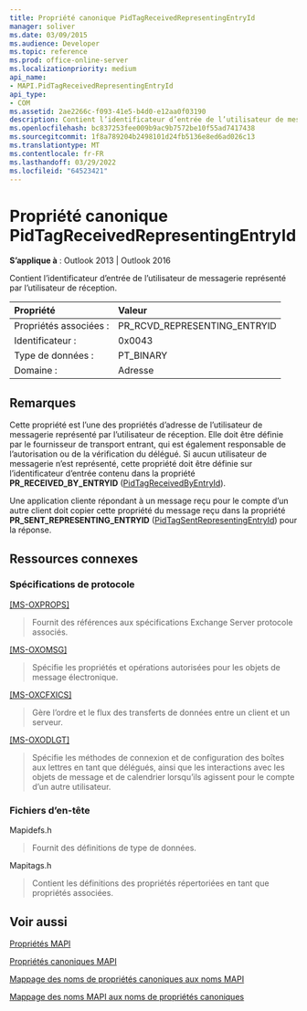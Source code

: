 ```yaml
---
title: Propriété canonique PidTagReceivedRepresentingEntryId
manager: soliver
ms.date: 03/09/2015
ms.audience: Developer
ms.topic: reference
ms.prod: office-online-server
ms.localizationpriority: medium
api_name:
- MAPI.PidTagReceivedRepresentingEntryId
api_type:
- COM
ms.assetid: 2ae2266c-f093-41e5-b4d0-e12aa0f03190
description: Contient l’identificateur d’entrée de l’utilisateur de messagerie représenté par l’utilisateur de réception. Cette propriété est définie par le fournisseur de transport entrant.
ms.openlocfilehash: bc837253fee009b9ac9b7572be10f55ad7417438
ms.sourcegitcommit: 1f8a789204b2498101d24fb5136e8ed6ad026c13
ms.translationtype: MT
ms.contentlocale: fr-FR
ms.lasthandoff: 03/29/2022
ms.locfileid: "64523421"
---
```

# <a name="pidtagreceivedrepresentingentryid-canonical-property"></a>Propriété canonique PidTagReceivedRepresentingEntryId

  
  
**S’applique à** : Outlook 2013 | Outlook 2016 
  
Contient l’identificateur d’entrée de l’utilisateur de messagerie représenté par l’utilisateur de réception.
  
|Propriété |Valeur |
|:-----|:-----|
|Propriétés associées :  <br/> |PR_RCVD_REPRESENTING_ENTRYID  <br/> |
|Identificateur :  <br/> |0x0043  <br/> |
|Type de données :  <br/> |PT_BINARY  <br/> |
|Domaine :  <br/> |Adresse  <br/> |
   
## <a name="remarks"></a>Remarques

Cette propriété est l’une des propriétés d’adresse de l’utilisateur de messagerie représenté par l’utilisateur de réception. Elle doit être définie par le fournisseur de transport entrant, qui est également responsable de l’autorisation ou de la vérification du délégué. Si aucun utilisateur de messagerie n’est représenté, cette propriété doit être définie sur l’identificateur d’entrée contenu dans la propriété **PR_RECEIVED_BY_ENTRYID** ([PidTagReceivedByEntryId](pidtagreceivedbyentryid-canonical-property.md)).
  
Une application cliente répondant à un message reçu pour le compte d’un autre client doit copier cette propriété du message reçu dans la propriété **PR_SENT_REPRESENTING_ENTRYID** ([PidTagSentRepresentingEntryId](pidtagsentrepresentingentryid-canonical-property.md)) pour la réponse.
  
## <a name="related-resources"></a>Ressources connexes

### <a name="protocol-specifications"></a>Spécifications de protocole

[[MS-OXPROPS]](https://msdn.microsoft.com/library/f6ab1613-aefe-447d-a49c-18217230b148%28Office.15%29.aspx)
  
> Fournit des références aux spécifications Exchange Server protocole associés.
    
[[MS-OXOMSG]](https://msdn.microsoft.com/library/daa9120f-f325-4afb-a738-28f91049ab3c%28Office.15%29.aspx)
  
> Spécifie les propriétés et opérations autorisées pour les objets de message électronique.
    
[[MS-OXCFXICS]](https://msdn.microsoft.com/library/b9752f3d-d50d-44b8-9e6b-608a117c8532%28Office.15%29.aspx)
  
> Gère l’ordre et le flux des transferts de données entre un client et un serveur.
    
[[MS-OXODLGT]](https://msdn.microsoft.com/library/01a89b11-9c43-4c40-b147-8f6a1ef5a44f%28Office.15%29.aspx)
  
> Spécifie les méthodes de connexion et de configuration des boîtes aux lettres en tant que délégués, ainsi que les interactions avec les objets de message et de calendrier lorsqu’ils agissent pour le compte d’un autre utilisateur.
    
### <a name="header-files"></a>Fichiers d’en-tête

Mapidefs.h
  
> Fournit des définitions de type de données.
    
Mapitags.h
  
> Contient les définitions des propriétés répertoriées en tant que propriétés associées.
    
## <a name="see-also"></a>Voir aussi



[Propriétés MAPI](mapi-properties.md)
  
[Propriétés canoniques MAPI](mapi-canonical-properties.md)
  
[Mappage des noms de propriétés canoniques aux noms MAPI](mapping-canonical-property-names-to-mapi-names.md)
  
[Mappage des noms MAPI aux noms de propriétés canoniques](mapping-mapi-names-to-canonical-property-names.md)

